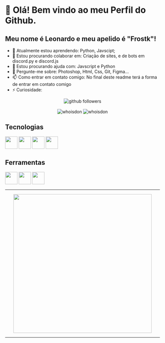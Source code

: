 # 👋 Olá! Bem vindo ao meu Perfil do Github.
## Meu nome é Leonardo e meu apelido é "Frostk"!

- 🌱 Atualmente estou aprendendo: Python, Javscipt;
- 👯 Estou procurando colaborar em: Criação de sites, e de bots em discord.py e discord.js
- 🤔 Estou procurando ajuda com: Javscript e Python
- 💬 Pergunte-me sobre: Photoshop, Html, Css, Git, Figma...
- 📫 Como entrar em contato comigo: No final deste readme terá a forma de entrar em contato comigo
- ⚡ Curiosidade:


<p align="center">
    <img src="https://img.shields.io/github/followers/LeoClink77 ?label=Follow&style=social" alt="github followers" /><br>
    <br>
    <img src="https://github-readme-stats.vercel.app/api?username=LeoClink77&show_icons=true&theme=dark" alt="whoisdon" />
    <img src="https://github-readme-stats.vercel.app/api/top-langs/?username=LeoClink77&theme=dark" alt="whoisdon" />
    
</p>



##  Tecnologias

<img src="https://cdn.jsdelivr.net/gh/devicons/devicon/icons/html5/html5-original.svg" width="40" height="40"/> <img src="https://cdn.jsdelivr.net/gh/devicons/devicon/icons/css3/css3-original.svg" width="40" height="40"/> <img src="https://cdn.jsdelivr.net/gh/devicons/devicon/icons/git/git-original.svg" width="40" height="40"/> <img src="https://cdn.jsdelivr.net/gh/devicons/devicon/icons/python/python-original.svg" width="40" height="40"/>

## Ferramentas 

<img src="https://cdn.jsdelivr.net/gh/devicons/devicon/icons/photoshop/photoshop-plain.svg" width="40" height="40"/> <img src="https://cdn.jsdelivr.net/gh/devicons/devicon/icons/aftereffects/aftereffects-original.svg" width="40" height="40"/> <img src="https://cdn.jsdelivr.net/gh/devicons/devicon/icons/illustrator/illustrator-plain.svg" width="40" height="40"/>
          
 <hr>
 <p align="center">
  <a target="_blank" href="https://discord.com/users/1046980244554383430"><img href="https://discord.com/users/1046980244554383430" src="https://lanyard.cnrad.dev/api/1046980244554383430?bg=0c0c1e&borderRadius=20px&animated=true&idleMessage=Estou%20fazendo%20nada%20agora..." width="450px"></a>
</p>
<hr>  
          

<!--
**LeoClink77/LeoClink77** is a ✨ _special_ ✨ repository because its `README.md` (this file) appears on your GitHub profile.
-->
